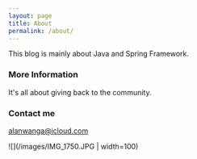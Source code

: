 ```yaml
---
layout: page
title: About
permalink: /about/
---
```


This blog is mainly about Java and Spring Framework. 

### More Information

It's all about giving back to the community.

### Contact me

[alanwanga@icloud.com](mailto:alanwanga@icloud.com)

![](/images/IMG_1750.JPG | width=100)
